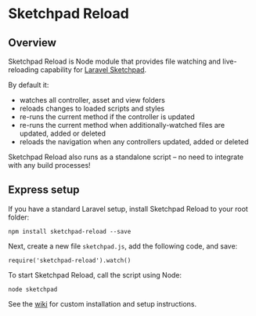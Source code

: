 # Sketchpad Reload

## Overview

Sketchpad Reload is Node module that provides file watching and live-reloading capability for [Laravel Sketchpad](https://github.com/davestewart/laravel-sketchpad).

By default it:

- watches all controller, asset and view folders
- reloads changes to loaded scripts and styles
- re-runs the current method if the controller is updated
- re-runs the current method when additionally-watched files are updated, added or deleted
- reloads the navigation when any controllers updated, added or deleted

Sketchpad Reload also runs as a standalone script – no need to integrate with any build processes!

## Express setup

If you have a standard Laravel setup, install Sketchpad Reload to your root folder:

```text
npm install sketchpad-reload --save
```

Next, create a new file `sketchpad.js`, add the following code, and save:
 ```text
require('sketchpad-reload').watch()
```

To start Sketchpad Reload, call the script using Node: 

```text
node sketchpad
```

See the [wiki](https://github.com/davestewart/laravel-sketchpad-reload/wiki) for custom installation and setup instructions.
